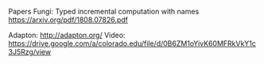 


Papers
Fungi: Typed incremental computation with names
https://arxiv.org/pdf/1808.07826.pdf



Adapton:
http://adapton.org/
Video:
https://drive.google.com/a/colorado.edu/file/d/0B6ZM1oYivK60MFRkVkY1c3J5Rzg/view



